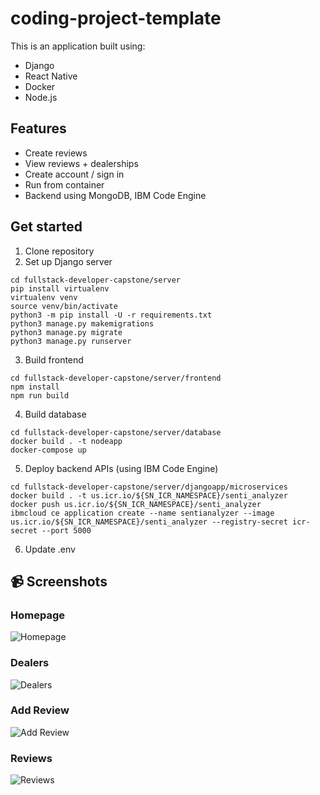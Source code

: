 # coding-project-template

This is an application built using:

- Django
- React Native
- Docker
- Node.js

## Features

- Create reviews
- View reviews + dealerships
- Create account / sign in
- Run from container
- Backend using MongoDB, IBM Code Engine

## Get started

1. Clone repository
2. Set up Django server
```
cd fullstack-developer-capstone/server
pip install virtualenv
virtualenv venv
source venv/bin/activate
python3 -m pip install -U -r requirements.txt
python3 manage.py makemigrations
python3 manage.py migrate
python3 manage.py runserver
```
3. Build frontend
```
cd fullstack-developer-capstone/server/frontend
npm install
npm run build
```
4. Build database
```
cd fullstack-developer-capstone/server/database
docker build . -t nodeapp
docker-compose up
```
5. Deploy backend APIs (using IBM Code Engine)
```
cd fullstack-developer-capstone/server/djangoapp/microservices
docker build . -t us.icr.io/${SN_ICR_NAMESPACE}/senti_analyzer
docker push us.icr.io/${SN_ICR_NAMESPACE}/senti_analyzer
ibmcloud ce application create --name sentianalyzer --image us.icr.io/${SN_ICR_NAMESPACE}/senti_analyzer --registry-secret icr-secret --port 5000
```
6. Update .env

## 📹 Screenshots

### Homepage

![Homepage](/screenshot1.png)

### Dealers

![Dealers](/screenshot2.png)

### Add Review

![Add Review](/screenshot3.png)

### Reviews

![Reviews](/screenshot4.png)

